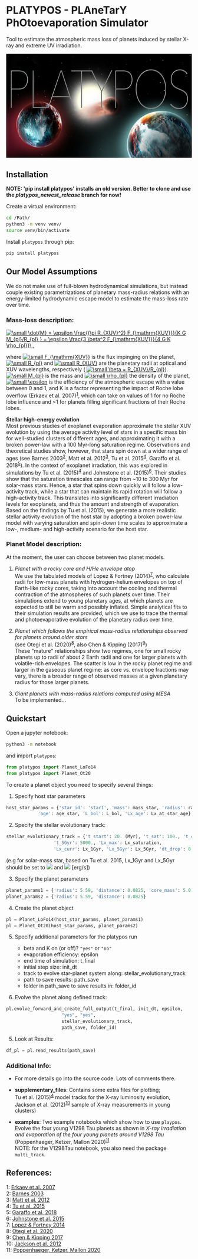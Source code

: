 # PLATYPOS - PLAneTarY PhOtoevaporation Simulator
Tool to estimate the atmospheric mass loss of planets induced by stellar X-ray and extreme UV irradiation. 

![](./supplementary_files/platypos3_2_best.png)

## Installation

**NOTE: 'pip install platypos' installs an old version. Better to clone and use the *platypos_newest_release* branch for now!**

Create a virtual environment:

```bash
cd /Path/
python3 -m venv venv/
source venv/bin/activate
```

Install ```platypos``` through pip:

```bash
pip install platypos
```

## Our Model Assumptions
We do not make use of full-blown hydrodynamical simulations, but instead couple existing parametrizations of planetary mass-radius relations with an energy-limited hydrodynamic escape model to estimate the mass-loss rate over time.

### Mass-loss description: <br> 
<a href="https://www.codecogs.com/eqnedit.php?latex=\small&space;\dot{M}&space;=&space;\epsilon&space;\frac{(\pi&space;R_{XUV}^2)&space;F_{\mathrm{XUV}}}{K&space;G&space;M_{pl}/R_{pl}&space;}&space;=&space;\epsilon&space;\frac{3&space;\beta^2&space;F_{\mathrm{XUV}}}{4&space;G&space;K&space;\rho_{pl}}\,," target="_blank"><img src="https://latex.codecogs.com/gif.latex?\small&space;\dot{M}&space;=&space;\epsilon&space;\frac{(\pi&space;R_{XUV}^2)&space;F_{\mathrm{XUV}}}{K&space;G&space;M_{pl}/R_{pl}&space;}&space;=&space;\epsilon&space;\frac{3&space;\beta^2&space;F_{\mathrm{XUV}}}{4&space;G&space;K&space;\rho_{pl}}\,," title="\small \dot{M} = \epsilon \frac{(\pi R_{XUV}^2) F_{\mathrm{XUV}}}{K G M_{pl}/R_{pl} } = \epsilon \frac{3 \beta^2 F_{\mathrm{XUV}}}{4 G K \rho_{pl}}\,," /></a>

where 
<a href="https://www.codecogs.com/eqnedit.php?latex=\small&space;F_{\mathrm{XUV}}" target="_blank"><img src="https://latex.codecogs.com/gif.latex?\small&space;F_{\mathrm{XUV}}" title="\small F_{\mathrm{XUV}}" /></a>
is the flux impinging on the planet, 
<a href="https://www.codecogs.com/eqnedit.php?latex=\small&space;R_{pl}" target="_blank"><img src="https://latex.codecogs.com/gif.latex?\small&space;R_{pl}" title="\small R_{pl}" /></a>
and 
<a href="https://www.codecogs.com/eqnedit.php?latex=\small&space;R_{XUV}" target="_blank"><img src="https://latex.codecogs.com/gif.latex?\small&space;R_{XUV}" title="\small R_{XUV}" /></a>
are the planetary radii at optical and XUV wavelengths, respectively (
<a href="https://www.codecogs.com/eqnedit.php?latex=\small&space;\beta&space;=&space;R_{XUV}/R_{pl}" target="_blank"><img src="https://latex.codecogs.com/gif.latex?\small&space;\beta&space;=&space;R_{XUV}/R_{pl}" title="\small \beta = R_{XUV}/R_{pl}" /></a>).
<a href="https://www.codecogs.com/eqnedit.php?latex=\small&space;M_{pl}" target="_blank"><img src="https://latex.codecogs.com/gif.latex?\small&space;M_{pl}" title="\small M_{pl}" /></a>
is the mass and 
<a href="https://www.codecogs.com/eqnedit.php?latex=\small&space;\rho_{pl}" target="_blank"><img src="https://latex.codecogs.com/gif.latex?\small&space;\rho_{pl}" title="\small \rho_{pl}" /></a>
the density of the planet, 
<a href="https://www.codecogs.com/eqnedit.php?latex=\small&space;\epsilon" target="_blank"><img src="https://latex.codecogs.com/gif.latex?\small&space;\epsilon" title="\small \epsilon" /></a>
is the efficiency of the atmospheric escape with a value between 0 and 1, and K is a factor representing the impact of Roche lobe overflow (Erkaev et al. 2007)<sup>[1](#Erkaev-et-al-07)</sup>, which can take on values of 1 for no Roche lobe influence and <1 for planets filling significant fractions of their Roche lobes.

**Stellar high-energy evolution**  <br>
Most previous studies of exoplanet evaporation approximate the stellar XUV evolution by using the average activity level of stars in a specific mass bin for well-studied clusters of different ages, and approximating it with a broken power-law with a 100 Myr-long saturation regime. Observations and theoretical studies show, however, that stars spin down at a wider range of ages (see Barnes 2003<sup>[2](#Barnes-03)</sup>, Matt et al. 2012<sup>[3](#Matt-et-al-12)</sup>, Tu et al. 2015<sup>[4](#Tu-et-al-15)</sup>, Garaffo et al. 2018<sup>[5](#Garaffo-et-al-2018)</sup>). In the context of exoplanet irradiation, this was explored in simulations by Tu et al. (2015)<sup>[4](#Tu-et-al-15)</sup> and Johnstone et al. (2015)<sup>[6](#Johnstone-et-al-2015)</sup>. Their studies show that the saturation timescales can range from ~10 to 300 Myr for solar-mass stars. Hence, a star that spins down quickly will follow a low-activity track, while a star that can maintain its rapid rotation will follow a high-activity track. This translates into significantly different irradiation levels for exoplanets, and thus the amount and strength of evaporation. Based on the findings by Tu et al. (2015), we generate a more realistic stellar activity evolution of the host star by adopting a broken power-law model with varying saturation and spin-down time scales to approximate a low-, medium- and high-activity scenario for the host star.


### Planet Model description: <br>
At the moment, the user can choose between two planet models.

1. *Planet with a rocky core and H/He envelope atop* <br>
We use the tabulated models of Lopez & Fortney (2014)<sup>[7](#Lopez-Fortney-14)</sup>, who calculate radii for low-mass planets with hydrogen-helium envelopes on top of Earth-like rocky cores, taking into account the cooling and thermal contraction of the atmospheres of such planets over time. Their simulations extend to young planetary ages, at which planets are expected to still be warm and possibly inflated. Simple analytical fits to their simulation results are provided, which we use to trace the thermal and photoevaporative evolution of the planetary radius over time.

1. *Planet which follows the empirical mass-radius relationships observed for planets around older stars* <br> 
(see Otegi et al. (2020)<sup>[8](#Otegi-et-al-2020)</sup>, also Chen & Kipping (2017)<sup>[9](#Chen-Kipping-2017)</sup>) <br>
These "mature" relationships show two regimes, one for small rocky planets up to radii of about 2 Earth radii and one for larger planets with volatile-rich envelopes. The scatter is low in the rocky planet regime and larger in the gaseous planet regime: as core vs. envelope fractions may vary, there is a broader range of observed masses at a given planetary radius for those larger planets. 

1. *Giant planets with mass-radius relations computed using MESA* <br>
To be implemented...


## Quickstart

Open a jupyter notebook:
```bash
python3 -m notebook
```
and import `platypos`: 
```python
from platypos import Planet_LoFo14
from platypos import Planet_Ot20
```

To create a planet object you need to specify several things: <br>
1) Specify host star parameters <br>
```python
host_star_params = {'star_id': 'star1', 'mass': mass_star, 'radius': radius_star,
		    'age': age_star, 'L_bol': L_bol, 'Lx_age': Lx_at_star_age}
```

2) Specify the stellar evolutionary track: <br> 
```python
stellar_evolutionary_track = {'t_start': 20. (Myr), 't_sat': 100., 't_curr': 1000.,
			      't_5Gyr': 5000., 'Lx_max': Lx_saturation,
			      'Lx_curr': Lx_1Gyr, 'Lx_5Gyr': Lx_5Gyr, 'dt_drop': 0., 'Lx_drop_factor': 0.}
```

(e.g for solar-mass star, based on Tu et al. 2015, Lx_1Gyr and Lx_5Gyr should be set to 
<img src="https://render.githubusercontent.com/render/math?math=$2.10*10^28$"> and <img src="https://render.githubusercontent.com/render/math?math=$1.65*10^27$"> [erg/s]) <br>

3) Specify the planet parameters <br>
```python
planet_params1 = {'radius': 5.59, 'distance': 0.0825, 'core_mass': 5.0, 'metallicity': "solarZ"}
planet_params2 = {'radius': 5.59, 'distance': 0.0825}
```

4) Create the planet object <br>
```python
pl = Planet_LoFo14(host_star_params, planet_params1)
pl = Planet_Ot20(host_star_params, planet_params2)
```

5) Specify additional parameters for the platypos run <br>
	- beta and K on (or off)? `"yes"` or `"no"`
	- evaporation efficiency: epsilon
	- end time of simulation: t_final
	- initial step size: init_dt
	- track to evolve star-planet system along: stellar_evolutionary_track
	- path to save results: path_save
	- folder in path_save to save results in: folder_id

4) Evolve the planet along defined track: <br>
```python
pl.evolve_forward_and_create_full_output(t_final, init_dt, epsilon, 
					 "yes", "yes", 
					 stellar_evolutionary_track, 
					 path_save, folder_id)
```

5) Look at Results: <br>
```python
df_pl = pl.read_results(path_save)
```

### Additional Info:

* For more details go into the source code. Lots of comments there.

* **supplementary_files**: Contains some extra files for plotting; <br>
                           Tu et al. (2015)<sup>[4](#Tu-et-al-15)</sup> model tracks for the X-ray luminosity evolution,  <br>
                           Jackson et al. (2012)<sup>[10](#Jackson-et-al-12)</sup> sample of X-ray measurements in young clusters)

* **examples**: Two example notebooks which show how to use `playpos`.  <br>
		Evolve the four young V1298 Tau planets as shown in *X-ray irradiation and evaporation of the four young planets around V1298 Tau* (Poppenhaeger, 		  Ketzer, Mallon 2020)<sup>[11](#Poppenhaeger-et-al-20)</sup> <br>
		NOTE: for the V1298Tau notebook, you also need the package `multi_track`. 


## References:
<a name="Erkaev-et-al-07">1</a>: [Erkaev et al. 2007](https://arxiv.org/abs/astro-ph/0612729) <br>
<a name="Barnes-03">2</a>: [Barnes 2003](https://arxiv.org/abs/astro-ph/0303631) <br>
<a name="Matt-et-al-12">3</a>: [Matt et al. 2012](https://arxiv.org/abs/1206.2354) <br>
<a name="Tu-et-al-15">4</a>: [Tu et al. 2015](https://arxiv.org/abs/2005.10240) <br>
<a name="Garaffo-et-al-2018">5</a>: [Garaffo et al. 2018](https://arxiv.org/abs/1804.01986) <br>
<a name="Johnstone-et-al-2015">6</a>: [Johnstone et al. 2015](https://arxiv.org/abs/1503.07494) <br>
<a name="Lopez-Fortney-14">7</a>: [Lopez & Fortney 2014](https://arxiv.org/abs/1311.0329) <br>
<a name="Otegi-et-al-2020">8</a>: [Otegi et al. 2020](https://arxiv.org/abs/1911.04745) <br>
<a name="Chen-Kipping-2017">9</a>: [Chen & Kipping 2017](https://arxiv.org/abs/1603.08614) <br>
<a name="Jackson-et-al-12">10</a>: [Jackson et al. 2012](https://arxiv.org/abs/1111.0031) <br>
<a name="Poppenhaeger-et-al-20">11</a>: [Poppenhaeger, Ketzer, Mallon 2020](https://arxiv.org/abs/2005.10240) <br>
